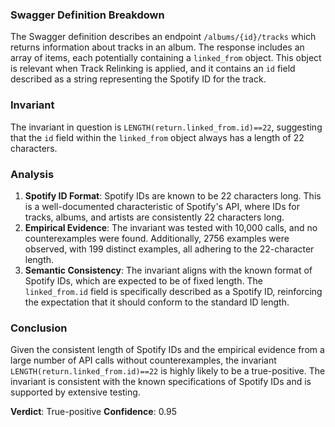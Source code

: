 ### Swagger Definition Breakdown
The Swagger definition describes an endpoint `/albums/{id}/tracks` which returns information about tracks in an album. The response includes an array of items, each potentially containing a `linked_from` object. This object is relevant when Track Relinking is applied, and it contains an `id` field described as a string representing the Spotify ID for the track.

### Invariant
The invariant in question is `LENGTH(return.linked_from.id)==22`, suggesting that the `id` field within the `linked_from` object always has a length of 22 characters.

### Analysis
1. **Spotify ID Format**: Spotify IDs are known to be 22 characters long. This is a well-documented characteristic of Spotify's API, where IDs for tracks, albums, and artists are consistently 22 characters long.
2. **Empirical Evidence**: The invariant was tested with 10,000 calls, and no counterexamples were found. Additionally, 2756 examples were observed, with 199 distinct examples, all adhering to the 22-character length.
3. **Semantic Consistency**: The invariant aligns with the known format of Spotify IDs, which are expected to be of fixed length. The `linked_from.id` field is specifically described as a Spotify ID, reinforcing the expectation that it should conform to the standard ID length.

### Conclusion
Given the consistent length of Spotify IDs and the empirical evidence from a large number of API calls without counterexamples, the invariant `LENGTH(return.linked_from.id)==22` is highly likely to be a true-positive. The invariant is consistent with the known specifications of Spotify IDs and is supported by extensive testing.

**Verdict**: True-positive
**Confidence**: 0.95
